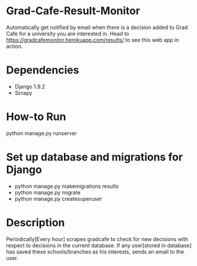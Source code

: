 # Grad-Cafe-Result-Monitor
Automatically get notified by email when there is a decision added to Grad Cafe for a university you are interested in.
Head to https://gradcafemonitor.herokuapp.com/results/ to see this web app in action.

# Dependencies
- Django 1.9.2
- Scrapy

# How-to Run
python manage.py runserver

# Set up database and migrations for Django
- python manage.py makemigrations results
- python manage.py migrate
- python manage.py createsuperuser

# Description
Periodically[Every hour] scrapes gradcafe to check for new decisions with respect to decisions in the current database. If any user[stored in database] has saved these schools/branches as his interests, sends an email to the user.

